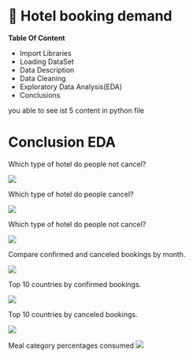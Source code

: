 
# :hotel: Hotel booking demand

**Table Of Content**

 - Import Libraries
 - Loading DataSet
 - Data Description
 - Data Cleaning
 - Exploratory Data Analysis(EDA)
 - Conclusions

you able to see ist 5 content in python file  

# Conclusion EDA

Which type of hotel do people not cancel?

![](https://hackmd.io/_uploads/H18w0DoH2.png)


Which type of hotel do people cancel?

![](https://hackmd.io/_uploads/ByOjADoHh.png)

Which type of hotel do people not cancel?

![](https://hackmd.io/_uploads/Byxt1kusrn.png)

Compare confirmed and canceled bookings by month.

![](https://hackmd.io/_uploads/HJHm1OoHh.png)

Top 10 countries by confirmed bookings.

![](https://hackmd.io/_uploads/BJSrkuoS3.png)

Top 10 countries by canceled bookings.

![](https://hackmd.io/_uploads/r1i8JOoHh.png)

Meal category percentages consumed
![](https://hackmd.io/_uploads/H1xFkOjr2.png)
